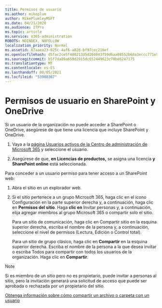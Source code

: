 ```yaml
---
title: Permisos de usuario
ms.author: mikeplum
author: MikePlumleyMSFT
ms.date: 04/21/2020
ms.audience: ITPro
ms.topic: article
ms.service: o365-administration
ROBOTS: NOINDEX, NOFOLLOW
localization_priority: Normal
ms.assetid: 67aaea23-025c-4af6-a826-bf97cec216ef
ms.openlocfilehash: d5fac2ce5f480213d5d260843f59d6aa08552b60a3eccc771e5eb3f7aa814b66
ms.sourcegitcommit: b5f7da89a650d2915dc652449623c78be6247175
ms.translationtype: MT
ms.contentlocale: es-ES
ms.lasthandoff: 08/05/2021
ms.locfileid: "53908367"
---
```

# <a name="user-permissions-in-sharepoint-and-onedrive"></a>Permisos de usuario en SharePoint y OneDrive

Si un usuario de la organización no puede acceder a SharePoint o OneDrive, asegúrese de que tiene una licencia que incluye SharePoint y OneDrive. 
  
1. Vaya a la [página Usuarios activos de la Centro de administración de Microsoft 365](https://portal.office.com/adminportal/home#/users) y seleccione el usuario. 
    
2. Asegúrese de que, **en Licencias de productos,** se asigna una licencia **y SharePoint online** está seleccionada. 
    
 Para conceder a un usuario permiso para tener acceso a un SharePoint web: 
  
1. Abra el sitio en un explorador web.
    
2. Si el sitio pertenece a un grupo Microsoft 365, haga clic en el icono Configuración en la parte superior derecha y, a continuación, haga clic en **Permisos del sitio**. Haga **clic en** Invitar personas y, a continuación, elija agregar miembros al grupo Microsoft 365 o compartir solo el sitio. 
    
    Para un sitio  de comunicación, haga clic en Compartir sitio en la esquina superior derecha, escriba el nombre de la persona y, a continuación, seleccione el nivel de permisos (Lectura, Edición o Control total). 
    
    Para un sitio de grupo clásico, haga clic en **Compartir** en la esquina superior derecha. Escriba el nombre de la persona a la que desea invitar o escriba Todos para compartir con todos los usuarios de la organización. Haga clic en **Compartir**.
    
> [!NOTE]
> Si es miembro de un sitio pero no es propietario, puede invitar a personas al sitio, pero la invitación generará una solicitud de acceso que puede ser aprobada o rechazada por un propietario del sitio. 
  
[Obtenga información sobre cómo compartir un archivo o carpeta con un usuario](https://go.microsoft.com/fwlink/?linkid=533408)
  

